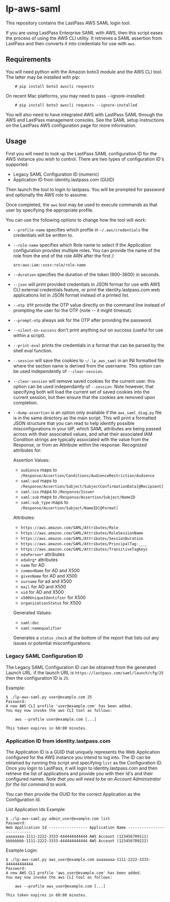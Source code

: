 # lp-aws-saml

This repository contains the LastPass AWS SAML login tool.

If you are using LastPass Enterprise SAML with AWS, then this script eases the
process of using the AWS CLI utility.  It retrieves a SAML assertion from
LastPass and then converts it into credentials for use with ```aws```.

## Requirements

You will need python with the Amazon boto3 module and the AWS CLI tool.
The latter may be installed with pip:
```
    # pip install boto3 awscli requests
```
On recent Mac platforms, you may need to pass --ignore-installed:

```
    # pip install boto3 awscli requests --ignore-installed
```

You will also need to have integrated AWS with LastPass SAML through the
AWS and LastPass management consoles.  See the SAML setup instructions on the
LastPass AWS configuration page for more information.

## Usage

First you will need to look up the LastPass SAML configuration ID for the AWS
instance you wish to control.  There are two types of configuration ID's
supported:

* Legacy SAML Configuration ID (numeric)
* Application ID from identity.lastpass.com (GUID)

Then launch the tool to login to lastpass.  You will be prompted for
password and optionally the AWS role to assume.

Once completed, the ```aws``` tool may be used to execute commands as that
user by specifying the appropriate profile.

You can use the following options to change how the tool will work:

* ```--profile-name``` specifies which profile in ```~/.aws/credentials```
   the credentials will be written to.
* ```--role-name``` specifies which Role name to select if the Application
   configuration provides multiple roles.  You can provide the name of the
   role from the end of the role ARN after the first /:

   ```arn:aws:iam::xxxx:role/role-name```
* ```--duration``` specifies the duration of the token (900-3600) in seconds.
* ```--json``` will print provided credentials in JSON format for use with
   AWS CLI external credentials feature, or print the identity.lastpass.com
   web applications list in JSON format instead of a printed list.
* ```--otp OTP``` provide the OTP value directly on the command line instead
    of prompting the user for the OTP (note -- it might timeout).
* ```--prompt-otp``` always ask for the OTP after providing the password.
* ```--silent-on-success``` don't print anything out on success (useful for
   use within a script).
* ```--print-eval``` prints the credentials in a format that can be parsed
   by the shell eval function.
* ```--session``` will save the cookies to ```~/.lp_aws_saml``` in an INI
   formatted file where the section name is derived from the username. This
   option can be used independently of ```--clear-session```.
* ```--clear-session``` will remove saved cookies for the current user.
   this option  can be used independantly of ```--session```.  Note
   however, that specifying both will load the current set of saved
   cookies into the current session, but then ensure that the cookies are
   removed upon completion.
* ```--dump-assertion``` is an option only available if the 
   ```aws_saml_diag.py``` file is in the same directory as the main 
   script.  This will print a formatted JSON structure that you can read
   to help identify possible misconfigurations in your IdP, which 
   SAML attributes are being passed across with their associated values,
   and what their associated IAM Condition strings are typically 
   associated with the value from the Response, or from an Attribute
   within the response.  Recognized attributes for:

    Assertion Values:

    * ```audience``` maps to ```/Response/Assertion/Conditions/AudienceRestriction/Audience```
    * ```saml:aud``` maps to ```/Response/Assertion/Subject/SubjectConfirmationData[@Recipient]```
    * ```saml:iss``` maps to ```/Response/Issuer```
    * ```saml:sub``` maps to ```/Response/Assertion/Subject/NameID```
    * ```saml:sub_type``` maps to ```/Response/Assertion/Subject/NameID[@Format]```

    Attributes:

    * ```https://aws.amazon.com/SAML/Attributes/Role```
    * ```https://aws.amazon.com/SAML/Attributes/RoleSessionName```
    * ```https://aws.amazon.com/SAML/Attributes/SessionDuration```
    * ```https://aws.amazon.com/SAML/Attributes/PrincipalTag:____```
    * ```https://aws.amazon.com/SAML/Attributes/TransitiveTagKeys```
    * ```eduPerson*``` attributes
    * ```eduOrg*``` attributes
    * ```name``` for AD
    * ```commonName``` for AD and X500
    * ```givenName``` for AD and X500
    * ```surname``` for ad and X500
    * ```mail``` for AD and X500
    * ```uid``` for AD and X500
    * ```x500UniqueIdentifier``` for X500
    * ```organizationStatus``` for X500

    Generated Values:

    * ```saml:doc```
    * ```saml:namequalifier```

   Generates a ```status_check``` at the bottom of the report that lists
   out any issues or potential misconfigurations.

### Legacy SAML Configuration ID

The Legacy SAML Configuration ID can be obtained from the generated
Launch URL. if the launch URL is ```https://lastpass.com/saml/launch/cfg/25```
then the configuration ID is ```25```.

Example:

```
$ ./lp-aws-saml.py user@example.com 25
Password:
A new AWS CLI profile 'user@example.com' has been added.
You may now invoke the aws CLI tool as follows:

    aws --profile user@example.com [...]

This token expires in 60:00 minutes.
```

### Application ID from identity.lastpass.com

The Application ID is a GUID that uniquely represents the Web Application
configured for the AWS instance you intend to log into.  The ID can be
obtained by running this script and specifying ```list``` as the
Configuration ID.  Once you login to LastPass, it will login to
identity.lastpass.com and then retrieve the list of applications and
provide you with their Id's and their configured names.  *Note that
you will need to be an Account Administrator for the list command to
work.*

You can then provide the GUID for the correct Application as the
Configuration Id.

List Application Ids Example:

```
$ ./lp-aws-saml.py admin_user@example.com list
Password:
Web Application Id ----------------- Application Name ---------------------------
aaaaaaaa-1111-2222-3333-444444444444 AWS Account (123456789111)
bbbbbbbb-1111-2222-3333-444444444444 AWS Account (123456789222)
```

Example Login:

```
$ ./lp-aws-saml.py aws_user@example.com aaaaaaaa-1111-2222-3333-444444444444
Password:
A new AWS CLI profile 'aws_user@example.com' has been added.
You may now invoke the aws CLI tool as follows:

    aws --profile aws_user@example.com [...]

This token expires in 60:00 minutes.
```

